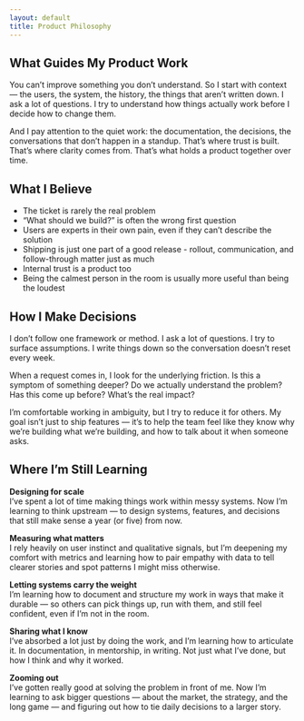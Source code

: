 ```yaml
---
layout: default
title: Product Philosophy
---
```


## What Guides My Product Work

You can’t improve something you don’t understand. So I start with context — the users, the system, the history, the things that aren’t written down. I ask a lot of questions. I try to understand how things actually work before I decide how to change them.

And I pay attention to the quiet work: the documentation, the decisions, the conversations that don’t happen in a standup. That’s where trust is built. That’s where clarity comes from. That’s what holds a product together over time.


## What I Believe

- The ticket is rarely the real problem  
- “What should we build?” is often the wrong first question  
- Users are experts in their own pain, even if they can’t describe the solution  
- Shipping is just one part of a good release - rollout, communication, and follow-through matter just as much  
- Internal trust is a product too  
- Being the calmest person in the room is usually more useful than being the loudest

## How I Make Decisions

I don’t follow one framework or method. I ask a lot of questions. I try to surface assumptions. I write things down so the conversation doesn’t reset every week.

When a request comes in, I look for the underlying friction. Is this a symptom of something deeper? Do we actually understand the problem? Has this come up before? What’s the real impact?

I’m comfortable working in ambiguity, but I try to reduce it for others. My goal isn’t just to ship features — it’s to help the team feel like they know why we’re building what we’re building, and how to talk about it when someone asks.

## Where I’m Still Learning

**Designing for scale**  
I’ve spent a lot of time making things work within messy systems. Now I’m learning to think upstream — to design systems, features, and decisions that still make sense a year (or five) from now.

**Measuring what matters**  
I rely heavily on user instinct and qualitative signals, but I’m deepening my comfort with metrics and learning how to pair empathy with data to tell clearer stories and spot patterns I might miss otherwise.

**Letting systems carry the weight**  
I’m learning how to document and structure my work in ways that make it durable — so others can pick things up, run with them, and still feel confident, even if I’m not in the room.

**Sharing what I know**  
I’ve absorbed a lot just by doing the work, and I’m learning how to articulate it. In documentation, in mentorship, in writing. Not just what I’ve done, but how I think and why it worked.

**Zooming out**  
I’ve gotten really good at solving the problem in front of me. Now I’m learning to ask bigger questions — about the market, the strategy, and the long game — and figuring out how to tie daily decisions to a larger story.
